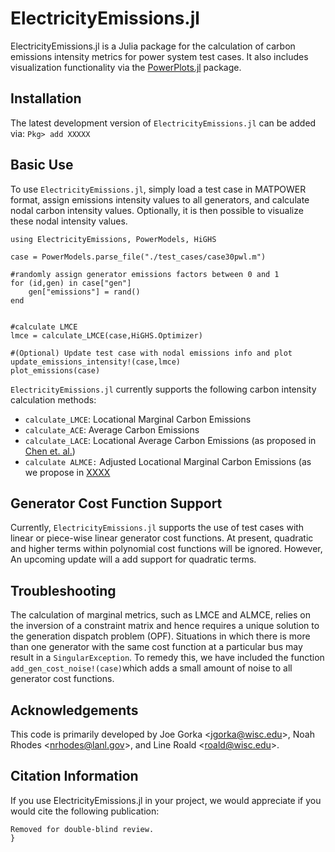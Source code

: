 # ElectricityEmissions.jl



ElectricityEmissions.jl is a Julia package for the calculation of carbon emissions intensity metrics for power system test cases. It also includes visualization functionality via the [PowerPlots.jl](https://github.com/WISPO-POP/PowerPlots.jl) package.

## Installation
The latest development version of `ElectricityEmissions.jl` can be added via:
```Pkg> add XXXXX```


## Basic Use
To use `ElectricityEmissions.jl`, simply load a test case in MATPOWER format, assign emissions intensity values to all generators, and calculate nodal carbon intensity values. Optionally, it is then possible to visualize these nodal intensity values.

```
using ElectricityEmissions, PowerModels, HiGHS

case = PowerModels.parse_file("./test_cases/case30pwl.m")

#randomly assign generator emissions factors between 0 and 1
for (id,gen) in case["gen"]
	gen["emissions"] = rand()
end


#calculate LMCE
lmce = calculate_LMCE(case,HiGHS.Optimizer)

#(Optional) Update test case with nodal emissions info and plot
update_emissions_intensity!(case,lmce)
plot_emissions(case)
```

`ElectricityEmissions.jl` currently supports the following carbon intensity calculation methods:
- `calculate_LMCE`: Locational Marginal Carbon Emissions
- `calculate_ACE`: Average Carbon Emissions
- `calculate_LACE`: Locational Average Carbon Emissions (as proposed in [Chen et. al.](https://arxiv.org/abs/2311.03712))
- `calculate ALMCE:` Adjusted Locational Marginal Carbon Emissions (as we propose in [XXXX](XX)


## Generator Cost Function Support
Currently, `ElectricityEmissions.jl` supports the use of test cases with linear or piece-wise linear generator cost functions. At present, quadratic and higher terms within polynomial cost functions will be ignored. However, An upcoming update will a add support for quadratic terms.

## Troubleshooting
The calculation of marginal metrics, such as LMCE and ALMCE, relies on the inversion of a constraint matrix and hence requires a unique solution to the generation dispatch problem (OPF). Situations in which there is more than one generator with the same cost function at a particular bus may result in a `SingularException`. To remedy this, we have included the function `add_gen_cost_noise!(case)`which adds a small amount of noise to all generator cost functions.

## Acknowledgements
This code is primarily developed by Joe Gorka \<jgorka@wisc.edu\>, Noah Rhodes \<nrhodes@lanl.gov\>, and Line Roald \<roald@wisc.edu\>.


## Citation Information
If you use ElectricityEmissions.jl in your project, we would appreciate if you would cite the following publication:

```
Removed for double-blind review.
}
```


